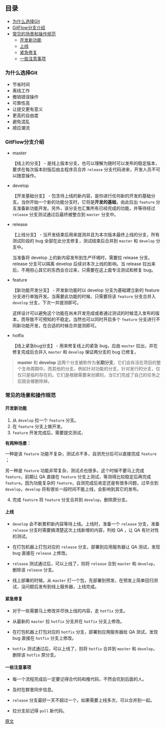 ## 目录

- [为什么选择Git](#为什么选择git)
- [GitFlow分支介绍](#gitflow分支介绍)
- [常见的场景和操作规范](#常见的场景和操作规范)
  - [开发新功能](#开发新功能)
  - [上线](#上线)
  - [紧急修复](#紧急修复)
  - [一些注意事项](#一些注意事项)




### 为什么选择Git

- 节省时间
- 离线工作
- 撤销错误操作
- 可靠性高
- 让提交更有意义
- 更高的自由度
- 避免混乱
- 顺应潮流

### GitFlow分支介绍

- master

  【线上的分支】 - 是线上版本分支，也可以理解为随时可以发布的稳定版本，要求在每次版本封版后由主程序员合并 `release` 分支代码进来，开发人员不可以随意操作。

- develop

  【开发基础分支】 - 包含待上线的新内容，是你进行任何新的开发的基础分支。当你开始一个新的功能分支时，它将是**开发的基础**，由此拉出 `feature` 分支准备新功能开发。另外，该分支也汇集所有已经完成的功能，并等待经过 `release` 分支测试通过后最终被整合到 `master` 分支中。

- release

  【上线分支】 - 当开发结束后用来提测并且为本次版本最终上线的分支，所有测试阶段的 bug 全部在此分支修复，测试结束后合并到 `master` 和 `develop` 分支中。

  当准备将 develop 上的新内容发布到生产环境时，需要拉 release 分支。release 分支可以隔离 develop 后续对本次上线的影响。当 release 拉出来后，不用担心其它的东西会合过来，只需要在这上面专注测试和修复 bug。

- feature

  【新功能开发分支】 - 开发新功能时以 develop 分支为基础建立新的 feature 分支进行单独开发。当需要此功能的时候，只需要将该  `feature` 分支合并入 `develop` 分支，下次一并提测即可。

  这样设计可以避免这个功能在尚未开发完成或者通过测试的时候混入发布的版本，而导致不可预知的不稳定。当然也可以同时开启多个 `feature` 分支进行不同新功能开发，在合适的时候合并提测即可。

- hotfix

  【线上紧急bug分支】 - 用来修复线上的紧急 bug，应由 `master` 拉出，并在修复完成后合并入 `master` 和 `develop` 保证两分支的 bug 已修复。


> **master** 和 **develop** 这两个分支被称作为**长期分支**，它们会存活在项目的整个生命周期中。而其他的分支，例如针对功能的分支，针对发行的分支，仅仅只是临时存在的。它们是根据需要来创建的，当它们完成了自己的任务之后就会被删除掉。

### 常见的场景和操作规范

#### 开发新功能

1. 从 `develop` 拉一个 `feature` 分支。
2. 在 `feature` 分支上做开发。
3. `feature` 开发完成后，需要提交测试，

  **有两种场景：**

  一种是该 `feature` 功能不复杂，测试点不多，自测充分后可以直接完成 `feature` ；

  另一种是 `feature` 功能非常复杂，测试点也很多。这个时候不要马上完成 `feature`，前期让 QA 直接在 `feature` 分支上测试，等测得比较稳定后再完成 `feature`。因为功能复杂的 `feature`，自测完成后肯定还是有很多问题，过早合到 `develop`，`develop` 将有很长一段时间不能上线，会影响到其它的发布。

4. 完成 `feature` 将 `feature` 分支合并到 `develop`，删除原分支。

#### 上线

- `develop` 会不断累积新内容等待上线。上线时，准备一个 `release` 分支，准备 `release` 分支时需要搞清楚这次上线新增的内容，列给 QA ，让 QA 有针对性的测试。

- 在打包机器上打包对应的 `release` 分支，部署到应用服务器让 QA 测试，发现 bug 直接在 `release` 上修改。

- `release` 测试通过后，可以上线了，则将 `release` 合到 `master` 和 `develop`，删除该 `release` 分支。

- 线上部署的时候，从 `master` 打一个包，先部署到预发，在预发上简单回归测试，没问题后发布到线上服务器，上线完成。

#### 紧急修复

- 对于一些需要马上修改并尽快上线的内容，走 `hotfix` 分支。

- 从最新的 `master` 拉 `hotfix` 分支并在 `hotfix` 分支上修改。

- 在打包机器上打包对应的 `hotfix` 分支，部署到应用服务器给 QA 测试，发现 bug 直接在 `hotfix` 分支上修改。

- `hotfix` 测试通过后，可以上线了，则将 `hotfix` 合并到 `master` 和 `develop`，删除该 `hotfix` 原分支。

#### 一些注意事项

- 每一个流程完成后一定要记得合代码和推代码，不然会坑到后面的人。

- 及时在群里同步信息。

- `release` 分支最好一天不超过一个，如果需要上线多次，可以合并到一起。

- 拉分支前记得 `pull` 新代码。


[原文](https://www.thinktxt.com/git/2017/06/16/create-git-flow-efficient-work-flow.html)